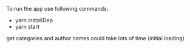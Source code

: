 To run the app use following commands:
* yarn installDep
* yarn start

get categories and author names could take lots of time (initial loading)
